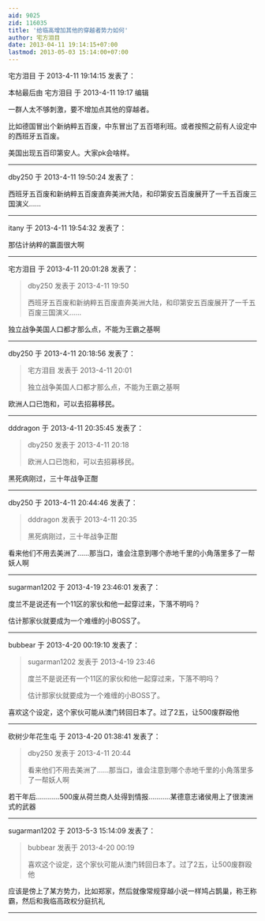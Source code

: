 ```yaml
---
aid: 9025
zid: 116035
title: '给临高增加其他的穿越者势力如何'
author: 宅方泪目
date: 2013-04-11 19:14:15+07:00
lastmod: 2013-05-03 15:14:00+07:00
---
```


宅方泪目 于 2013-4-11 19:14:15 发表了：

本帖最后由 宅方泪目 于 2013-4-11 19:17 编辑 

一群人太不够刺激，要不增加点其他的穿越者。

比如德国冒出个新纳粹五百废，中东冒出了五百塔利班。或者按照之前有人设定中的西班牙五百废。

美国出现五百印第安人。大家pk会啥样。

---------

dby250 于 2013-4-11 19:50:24 发表了：

西班牙五百废和新纳粹五百废直奔美洲大陆，和印第安五百废展开了一千五百废三国演义……

---------

itany 于 2013-4-11 19:54:32 发表了：

那估计纳粹的赢面很大啊

---------

宅方泪目 于 2013-4-11 20:01:28 发表了：

> dby250 发表于 2013-4-11 19:50
> 
> 西班牙五百废和新纳粹五百废直奔美洲大陆，和印第安五百废展开了一千五百废三国演义……



独立战争美国人口都才那么点，不能为王霸之基啊

---------

dby250 于 2013-4-11 20:18:56 发表了：

> 宅方泪目 发表于 2013-4-11 20:01
> 
> 独立战争美国人口都才那么点，不能为王霸之基啊



欧洲人口已饱和，可以去招募移民。

---------

dddragon 于 2013-4-11 20:35:45 发表了：

> dby250 发表于 2013-4-11 20:18
> 
> 欧洲人口已饱和，可以去招募移民。



黑死病刚过，三十年战争正酣

---------

dby250 于 2013-4-11 20:44:46 发表了：

> dddragon 发表于 2013-4-11 20:35
> 
> 黑死病刚过，三十年战争正酣



看来他们不用去美洲了……那当口，谁会注意到哪个赤地千里的小角落里多了一帮妖人啊

---------

sugarman1202 于 2013-4-19 23:46:01 发表了：

度兰不是说还有一个11区的家伙和他一起穿过来，下落不明吗？

估计那家伙就要成为一个难缠的小BOSS了。

---------

bubbear 于 2013-4-20 00:19:10 发表了：

> sugarman1202 发表于 2013-4-19 23:46
> 
> 度兰不是说还有一个11区的家伙和他一起穿过来，下落不明吗？
> 
> 估计那家伙就要成为一个难缠的小BOSS了。



喜欢这个设定，这个家伙可能从澳门转回日本了。过了2五，让500废群殴他

---------

砍树少年花生屯 于 2013-4-20 01:38:41 发表了：

> dby250 发表于 2013-4-11 20:44
> 
> 看来他们不用去美洲了……那当口，谁会注意到哪个赤地千里的小角落里多了一帮妖人啊



若干年后............500废从荷兰商人处得到情报...........某德意志诸侯用上了很澳洲式的武器

---------

sugarman1202 于 2013-5-3 15:14:09 发表了：

> bubbear 发表于 2013-4-20 00:19
> 
> 喜欢这个设定，这个家伙可能从澳门转回日本了。过了2五，让500废群殴他



应该是傍上了某方势力，比如郑家，然后就像常规穿越小说一样鸠占鹊巢，称王称霸，然后和我临高政权分庭抗礼

---------

